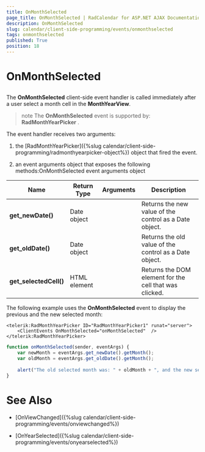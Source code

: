 ```yaml
---
title: OnMonthSelected
page_title: OnMonthSelected | RadCalendar for ASP.NET AJAX Documentation
description: OnMonthSelected
slug: calendar/client-side-programming/events/onmonthselected
tags: onmonthselected
published: True
position: 18
---
```


# OnMonthSelected



## 

The **OnMonthSelected** client-side event handler is called immediately after a user select a month cell in the **MonthYearView**.

>note The **OnMonthSelected** event is supported by: **RadMonthYearPicker** .
>


The event handler receives two arguments:

1. the [RadMonthYearPicker]({%slug calendar/client-side-programming/radmonthyearpicker-object%}) object that fired the event.

1. an event arguments object that exposes the following methods:OnMonthSelected event arguments object


| Name | Return Type | Arguments | Description |
| ------ | ------ | ------ | ------ |
| **get_newDate()** |Date object||Returns the new value of the control as a Date object.|
| **get_oldDate()** |Date object||Returns the old value of the control as a Date object.|
| **get_selectedCell()** |HTML element||Returns the DOM element for the cell that was clicked.|

The following example uses the **OnMonthSelected** event to display the previous and the new selected month:

````ASPNET
<telerik:RadMonthYearPicker ID="RadMonthYearPicker1" runat="server">
    <ClientEvents OnMonthSelected="onMonthSelected"  />
</telerik:RadMonthYearPicker>	
````
````JavaScript
function onMonthSelected(sender, eventArgs) {
	var newMonth = eventArgs.get_newDate().getMonth();
	var oldMonth = eventArgs.get_oldDate().getMonth();
	
	alert("The old selected month was: " + oldMonth + ", and the new selected month is: " + newMonth);
}
````


# See Also

 * [OnViewChanged]({%slug calendar/client-side-programming/events/onviewchanged%})

 * [OnYearSelected]({%slug calendar/client-side-programming/events/onyearselected%})
